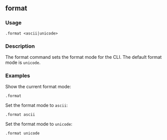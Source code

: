 ## format

### Usage

```text
.format <ascii|unicode>
```

### Description

The format command sets the format mode for the CLI. The default format mode is `unicode`.

### Examples

Show the current format mode:

```text
.format
```

Set the format mode to `ascii`:

```text
.format ascii
```

Set the format mode to `unicode`:

```text
.format unicode
```
